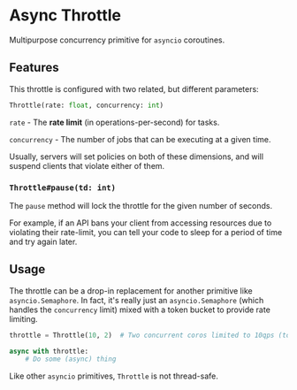 Async Throttle
===

Multipurpose concurrency primitive for `asyncio` coroutines.

## Features

This throttle is configured with two related, but different parameters:

```py
Throttle(rate: float, concurrency: int)
```

`rate` - The **rate limit** (in operations-per-second) for tasks.

`concurrency` - The number of jobs that can be executing at a given time.

Usually, servers will set policies on both of these dimensions, and will suspend clients that violate either of them.

### `Throttle#pause(td: int)`

The `pause` method will lock the throttle for the given number of seconds.

For example, if an API bans your client from accessing resources due to violating their rate-limit, you can tell your code to sleep for a period of time and try again later.

## Usage

The throttle can be a drop-in replacement for another primitive like `asyncio.Semaphore`.
In fact, it's really just an `asyncio.Semaphore` (which handles the `concurrency` limit) mixed with a token bucket to provide rate limiting.

```py
throttle = Throttle(10, 2)  # Two concurrent coros limited to 10qps (total).

async with throttle:
    # Do some (async) thing
```

Like other `asyncio` primitives, `Throttle` is not thread-safe.
